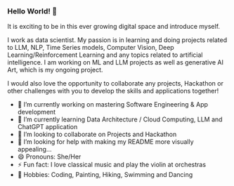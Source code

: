 ### Hello World! 👋

It is exciting to be in this ever growing digital space and introduce myself.

I work as data scientist. My passion is in learning and doing projects related to LLM, NLP, Time Series models, Computer Vision, Deep Learning/Reinforcement Learning and any topics related to artificial intelligence. I am working on ML and LLM projects as well as generative AI Art, which is my ongoing project.

I would also love the opportunity to collaborate any projects, Hackathon or other challenges with you to develop the skills and applications together! 

- 🔭 I’m currently working on mastering Software Engineering & App development
- 🌱 I’m currently learning Data Architecture / Cloud Computing, LLM and ChatGPT application
- 👯 I’m looking to collaborate on Projects and Hackathon
- 🤔 I’m looking for help with making my README more visually appealing...
- 😄 Pronouns: She/Her
- ⚡ Fun fact: I love classical music and play the violin at orchestras
- :rocket: Hobbies: Coding, Painting, Hiking, Swimming and Dancing
